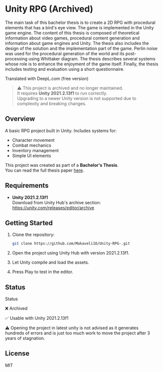 # Unity RPG (Archived)

The main task of this bachelor thesis is to create a 2D RPG with procedural elements that has a bird's eye view. The game is implemented in the Unity game engine. The content of this thesis is composed of theoretical information about video games, procedural content generation and information about game engines and Unity. The thesis also includes the design of the solution and the implementation part of the game. Perlin noise was used for the procedural generation of the world and its post-processing using Whittaker diagram. The thesis describes several systems whose role is to enhance the enjoyment of the game itself. Finally, the thesis includes testing and evaluation using a short questionnaire.

Translated with DeepL.com (free version)

> ⚠️ This project is archived and no longer maintained.  
> It requires **Unity 2021.2.13f1** to run correctly.  
> Upgrading to a newer Unity version is not supported due to complexity and breaking changes.

## Overview

A basic RPG project built in Unity. Includes systems for:

- Character movement
- Combat mechanics
- Inventory management
- Simple UI elements

This project was created as part of a **Bachelor's Thesis**.  
You can read the full thesis paper [here](https://www.fit.vut.cz/study/thesis/24680/.cs).

## Requirements

- **Unity 2021.2.13f1**  
  Download from Unity Hub's archive section:  
  https://unity.com/releases/editor/archive

## Getting Started

1. Clone the repository:
   ```bash
   git clone https://github.com/Makaveli1O/Unity-RPG-.git
   ```
2. Open the project using Unity Hub with version 2021.2.13f1.

3. Let Unity compile and load the assets.

4. Press Play to test in the editor.

## Status

Status

❌ Archived

✅ Usable with Unity 2021.2.13f1

⚠️ Opening the project in latest unity is not advised as it generates hundreds of errors and is just too much work to move the project after 3 years of stagnation.

## License

MIT 